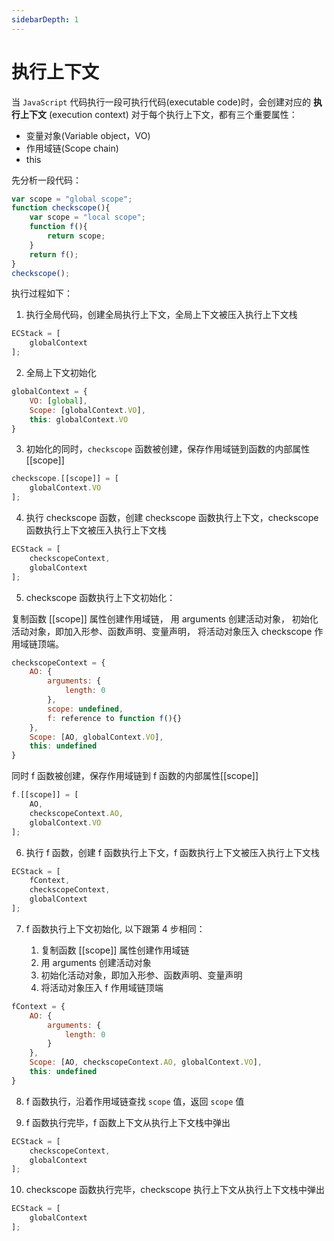 ```yaml
---
sidebarDepth: 1
---
```


# 执行上下文
当 `JavaScript` 代码执行一段可执行代码(executable code)时，会创建对应的 **执行上下文** (execution context)
对于每个执行上下文，都有三个重要属性：

- 变量对象(Variable object，VO)
- 作用域链(Scope chain)
- this

先分析一段代码：
```js
var scope = "global scope";
function checkscope(){
    var scope = "local scope";
    function f(){
        return scope;
    }
    return f();
}
checkscope();
```
执行过程如下：

1. 执行全局代码，创建全局执行上下文，全局上下文被压入执行上下文栈
```js
ECStack = [
    globalContext
];
```
2. 全局上下文初始化
```js
globalContext = {
    VO: [global],
    Scope: [globalContext.VO],
    this: globalContext.VO
}
```
3. 初始化的同时，`checkscope` 函数被创建，保存作用域链到函数的内部属性[[scope]]
```js
checkscope.[[scope]] = [
    globalContext.VO
];
```
4. 执行 checkscope 函数，创建 checkscope 函数执行上下文，checkscope 函数执行上下文被压入执行上下文栈
```js
ECStack = [
    checkscopeContext,
    globalContext
];
```
5. checkscope 函数执行上下文初始化：

复制函数 [[scope]] 属性创建作用域链，
用 arguments 创建活动对象，
初始化活动对象，即加入形参、函数声明、变量声明，
将活动对象压入 checkscope 作用域链顶端。
```js
checkscopeContext = {
    AO: {
        arguments: {
            length: 0
        },
        scope: undefined,
        f: reference to function f(){}
    },
    Scope: [AO, globalContext.VO],
    this: undefined
}
```

同时 f 函数被创建，保存作用域链到 f 函数的内部属性[[scope]]
```js
f.[[scope]] = [
    AO,
    checkscopeContext.AO,
    globalContext.VO
];
```

6. 执行 f 函数，创建 f 函数执行上下文，f 函数执行上下文被压入执行上下文栈
```js
ECStack = [
    fContext,
    checkscopeContext,
    globalContext
];
```

7. f 函数执行上下文初始化, 以下跟第 4 步相同：

    1. 复制函数 [[scope]] 属性创建作用域链
    2. 用 arguments 创建活动对象
    3. 初始化活动对象，即加入形参、函数声明、变量声明
    4. 将活动对象压入 f 作用域链顶端
```js
fContext = {
    AO: {
        arguments: {
            length: 0
        }
    },
    Scope: [AO, checkscopeContext.AO, globalContext.VO],
    this: undefined
}
```

8. f 函数执行，沿着作用域链查找 `scope` 值，返回 `scope` 值

9. f 函数执行完毕，f 函数上下文从执行上下文栈中弹出
```js
ECStack = [
    checkscopeContext,
    globalContext
];
```

10. checkscope 函数执行完毕，checkscope 执行上下文从执行上下文栈中弹出 
```js
ECStack = [
    globalContext
];
```


